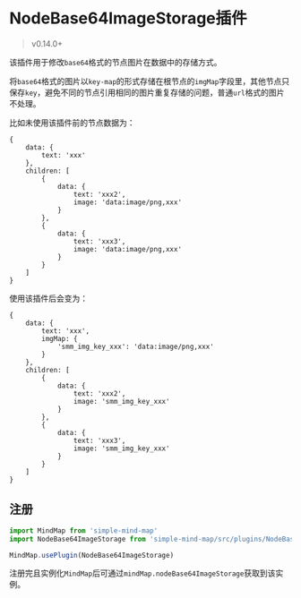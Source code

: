 # NodeBase64ImageStorage插件

> v0.14.0+

该插件用于修改`base64`格式的节点图片在数据中的存储方式。

将`base64`格式的图片以`key-map`的形式存储在根节点的`imgMap`字段里，其他节点只保存`key`，避免不同的节点引用相同的图片重复存储的问题，普通`url`格式的图片不处理。

比如未使用该插件前的节点数据为：

```
{
    data: {
        text: 'xxx'
    },
    children: [
        {
            data: {
                text: 'xxx2',
                image: 'data:image/png,xxx'
            }
        },
        {
            data: {
                text: 'xxx3',
                image: 'data:image/png,xxx'
            }
        }
    ]
}
```

使用该插件后会变为：

```
{
    data: {
        text: 'xxx',
        imgMap: {
            'smm_img_key_xxx': 'data:image/png,xxx'
        }
    },
    children: [
        {
            data: {
                text: 'xxx2',
                image: 'smm_img_key_xxx'
            }
        },
        {
            data: {
                text: 'xxx3',
                image: 'smm_img_key_xxx'
            }
        }
    ]
}
```

## 注册

```js
import MindMap from 'simple-mind-map'
import NodeBase64ImageStorage from 'simple-mind-map/src/plugins/NodeBase64ImageStorage.js'

MindMap.usePlugin(NodeBase64ImageStorage)
```

注册完且实例化`MindMap`后可通过`mindMap.nodeBase64ImageStorage`获取到该实例。